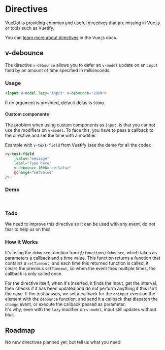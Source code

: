 # Directives <Badge text="1.3.0+"/>

VueDot is providing common and useful directives that are missing in Vue.js or tools such as Vuetify.

You can [learn more about directives](https://vuejs.org/v2/guide/custom-directive.html) in the Vue.js docs.

## v-debounce

The directive `v-debounce` allows you to defer an `v-model` update on an `input` field by an amount of time specified in milliseconds.

### Usage

``` html
<input v-model.lazy="input" v-debounce="1000">
```

If no argument is provided, default delay is `500ms`.

<!-- ::: tip
You can use the function `debounce` from `@/functions/debounce` in your scripts.
::: -->

#### Custom components

The problem when using custom components as `input`, is that you cannot use the modifiers on `v-model`.
To face this, you have to pass a callback to the directive and set the time with a modifier.`

Example with `v-text-field` from Vuetify (see the demo for all the code):

``` html
<v-text-field
    :value="message"
    label="Type here"
    v-debounce.1000="setValue"
    @change="setValue"
/>
```

### Demo
<br>
<CodePen
	id="GXegXL"
	:height="370"
	title="v-debounce"
/>

### Todo

We need to improve this directive so it can be used with any event, do not fear to help us on this!

### How It Works

It's using the `debounce` function from `@/functions/debounce`, which takes as parameters a callback and a time value. This function returns a function that contains a `setTimeout`, and each time this returned function is called, it clears the previous `setTimeout`, so when the event fires multiple times, the callback is only called once.

For the directive itself, when it's inserted, it finds the input, get the interval, then checks if it has been updated and do not perform anything if this isn't the case. If the test passes, we set a callback for the `oninput` event on the element with the `debounce` function, and send it a callback that dispatch the `change` event, or execute the callback passed as parameter.<br>
It's why, even with the `lazy` modifier on `v-model`, input still updates without blur.

## Roadmap

No new directives planned yet, but tell us what you need!
